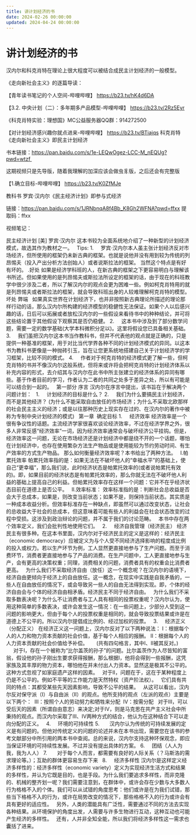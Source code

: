 ```yaml
---
title: 讲计划经济的书
date: 2024-02-26 00:00:00
updated: 2024-04-24 00:00:00
---
```


# 讲计划经济的书

汉内尔和科克肖特在理论上很大程度可以被结合成民主计划经济的一般模型。

《走向新社会主义》的逐篇导读：

【青年读书笔记的个人空间-哔哩哔哩】 https://b23.tv/hK4d6DA

【3.2. 中央计划（二）：多年期多产品模型-哔哩哔哩】 https://b23.tv/2Rz5Eyr

《科克肖特实验：理想国》MC公益服务器QQ群：914272500

【对计划经济感兴趣你就点进来-哔哩哔哩】 https://b23.tv/BTiajqs
科克肖特《走向新社会主义》即民主计划经济

书本链接：https://pan.baidu.com/s/1e-LEQwOgez-LCC-M_nEQUg?pwd=wtzf 

这期视频只是先导版，随着我理解的加深应该会做虫豸版，之后还会有完整版

【1.确立目标-哔哩哔哩】 https://b23.tv/K0ZfMJe

教科书 罗宾·汉内尔《民主经济计划》即参与式经济

链接：https://pan.baidu.com/s/1JRNbnqA8f4Bb_K8Gh2WFNA?pwd=ffxx
提取码：ffxx

视频笔记：

民主经济计划 [美] 罗宾·汉内尔
这本书较为全面系统地介绍了一种新型的计划经济模式，故选其作为教材之一。
 
Tips:
1.     罗宾·汉内尔本人虽主张计划经济反对市场经济，但所使用的框架仍未新古典的框架。也就是说他并没有用到较为传统的列昂惕夫（投入产出分析方法创始人）或者说斯拉法的框架。
当然这个特点是有好有坏的。
.好处
	如果是经济学科班的人，在新古典的框架之下更容易明白与理解该书所述。但如果使用的是列昂惕夫或斯拉法所设定的框架的话，由于现在的科班教学中很少涉及二者，所以了解汉内尔的观点会更为困难一些。例如柯克肖特用的就是列昂惕夫或者斯拉法的框架，就会导致科班出身的人较难理解柯克肖特的模型。
坏处
弊端
  如果真实世界在计划经济下，也并非按照新古典理论所描述的理论那样行动的话，那么汉内尔所构建的经济模型的稳健性无法保证。如果个人以后感兴趣的话，日后可以拓展或者放松汉内尔的一些假设来看待书中的种种结论，并可将这些结论置于其他假设下观察其是否仍稳健。
2.     这本书中涉及到了部分数学问题，需要一定的数学基础(大学本科微积分足以)。这里将假设您已具备相关基础。
3.     我们虽把汉内尔这本书当作教科书，但并不代表他的观点就是正确的，只是提供一种基准的框架，用于对比当代学界各种不同的计划经济模式的异同。以这本书为教科书更像是一种抛砖引玉，旨在让您更系统地搭建自己关于计划经济学的学习框架，比较不同的模式。
4.     作者对于柯克肖特的经济模式更了解一些，但柯克肖特的书并不像汉内尔这般系统，但将来或许将会把柯克肖特的计划经济体系以补充内容的形式，去介绍其与汉内尔在此书中所主张建立的经济体系的异同有哪些。基于作者目前的学习，作者认为二者的共同之处多于差异之处，所以有可能是可以结合到一起的。
 
第一部分 序言
汉内尔在序言中提出，该书旨在于解决两个问题计划：
 
1.     计划经济的目标是什么？
2.     我们为什么要搞民主计划经济，而不是其他经济？
(为什么不能采取自由放任的市场经济；为什么不采取北欧那样的社会民主主义的经济；或是以往那种历史上现实存在过的、在汉内尔的著作中被称为专制中央计划经济的模式)
 
第一章  确定目标
1.     经济效率
经济效率是一个很有争议性的话题。主流经济学家很喜欢谈论经济效率，不过在经济学界之外，很多人非常反感“经济效率”一词，因为经济效率通常会与破坏经济公平挂钩。但是，经济效率这一问题，无论在市场经济还是计划经济中都是绕不开的一个话题，哪怕在计划经济中，也存在使用繁杂方法生产物品或是使用能较为节约劳动时间、有生产效率的方式生产物品。
那么如何衡量经济效率呢？本书给出了两种方法。
 
Ⅰ.帕累托效率
帕累托效率指的是：如果无法在不破坏他人的“幸福水平”的基础上，使自己“更幸福”，那么我们说，此时经济状态是帕累托效率的(或者说帕累托有效的)。即，如果目前的经济状态是有帕累托效率的，那么你就无法在不破坏他人利益的基础上提高自己的利益。但帕累托效率存在这样一个问题：它并不在乎经济状态目前在道德上是否公平。
 
Ⅱ.效率标准：
效率标准指的是：判断社会总收益是否会大于总成本，如果是，则改变当前状态；如果不是，则保持当前状态。其实质是一种成本收益分析。但效率标准存在一种缺点，即虽然可以通过改变状态，让社会的总收益大于社会的总成本，但这意味着可能有些人的利益会在社会状态改变的过程中受损。这涉及到政治辩论的问题，并不属于我们的讨论范畴。
 
本书中存在两个效率定义，我们会批判性地使用它们。
 
2.     经济自我管理（经济民主）
	经济民主有很多种。在这本书里面，汉内尔对于经济民主的定义是这样的：经济民主（economic democracy）应被定义为与个人受不同经济选择影响的程度成比例的投入或权力。若以生产环节为例，工人显然更直接地参与了生产问题。而至于消费环节，消费者更直接地参与了产品的消费。在生产问题中，工人更直接地参与生产，会有更高的决策权重；同理，消费相关的问题，消费者具有的权重会比消费者更高。
 
	为什么我们不采取经济自由（放任）这一个概念呢？在汉内尔的语境下，经济自由更倾向于经济上的自由放任。这一概念，在现实中实践是自我矛盾的，一些人在自由放任的情况下，或会导致另一些人的自由无法得到实现。即，个体的经济自由会与个体的经济自由相矛盾。经济民主不同于经济自由。
 
	为什么我们不采取多数表决呢？为什么不让消费者与工人具有相同的投票权重呢？汉内尔认为，使用这种简单的多数表决，或许会发生这一情况：在一些问题上，少部分人受到这一问题的影响更大，但由于每个人的投票权重是相同的，就会导致投票结果或许是在道德上不公平的。所以汉内尔提倡成比例的、经过加权的投票。
 
3.     经济正义（分配正义）
	在经济正义这一问题上，汉内尔反对了以下两种说法：
	Ⅰ：根据每个人的人力和物力资本贡献的社会价值，基于每个人相应的报酬。
	Ⅱ：根据每个人的人力资本贡献的社会价值给予补偿。
     (共有四句格言，其中Ⅰ、Ⅱ被其反对。)
 
     对于Ⅰ，存在一个被称为“比尔盖茨的孙子”的问题。比尔盖茨作为人尽皆知的富翁，假设他的孙子刚出生要求获得报酬，那么根据Ⅰ，他将会得到一些报酬，这凭家族及其丰厚的物力资本，哪怕他在并未付出人力资本。显然这是极其不公平的。这种方式忽视了如家庭遗产这样的因素。
 
	对于Ⅱ，问题在于，这在于某种程度上仍是不公平的。例如不平等的工作能力是天然特权（资产阶法权）。
	 
	它们具有共同的特点：其都受某些先天因素影响，导致不公平的结果。
	 
	从这可以看出，汉内尔反对保守派（Ⅰ）与自由派（Ⅱ）的观点。他所支持的观点（左派的观点）主要是以下两个：
	 Ⅲ：按照个人的劳动努力和牺牲来分配
	 Ⅳ：按需分配
	 
	对于Ⅲ，可以受后天的因素（所谓自由意志）来决定;对于Ⅳ，则是马克思在共产主义社会中所秉持的观点。而汉内尔采取了Ⅲ、Ⅳ两种方式的结合，他认为在这种结合下可以走向分配的正义。
 
4.     环境的可持续性
5.      
	汉内尔认为传统的可持续发展的定义是有问题的。但他对传统定义的问题的论述并未在本书出现，需要您在该书的参考文献部分中所引用的两本书中查阅。总的来说，汉内尔支持这种环保观念，即应当保证环境的可持续性发展。不过并没有提出具体的方案。
6.     团结（人人为我，我为人人）
7.      
	对于每个人而言，都需要有良好的人际关系（？马斯洛的需求理论等。）；互助的群体更容易生存下来
	 
8.     经济多样性
	汉内尔是这样定义经济多样性的：经济多样性（economic variety）定义为实现经济生活方式和结果的多样性，并认为它既是目的，也是手段。为什么我们要追求多样性，而非克隆的、机械的整齐划一呢？我们需要注意到，在群体中，或许会存在少数与大多数人行为格格不入的个体。我们可以从试错的角度思考：他们或许是在为我们试错，那些当下格格不入的行为，或许在局势改变的情况下，那些格格不入的行为或许会有具有更好的适应性。
	 
	另外，人类的潜能具有广泛性，需要通过不同的方法去实现各种结果。从环境保护的角度出发，人需要与许多生物进行互动，这种互动也可能产生经济的多样性。
	 
	还有，人并非全知全能，所以我们将经济多样性这一需求也囊括了进来。

